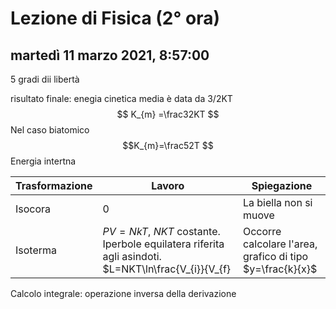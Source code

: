 # Lezione di Fisica (2° ora)

## martedì 11 marzo 2021, 8:57:00

5 gradi dii libertà

risultato finale:
enegia cinetica media è data da 3/2KT
$$
K_{m} =\frac32KT
$$
Nel caso biatomico
$$K_{m}=\frac52T
$$
Energia intertna

|Trasformazione|Lavoro|Spiegazione|
|------------------|--------|------|
|Isocora|0|La biella non si muove|
|Isoterma| $PV=NkT$, $NKT$ costante. Iperbole equilatera riferita agli asindoti. $L=NKT\ln\frac{V_{i}}{V_{f}|Occorre calcolare l'area, grafico di tipo $y=\frac{k}{x}$|


Calcolo integrale: operazione inversa della derivazione
<!--stackedit_data:
eyJoaXN0b3J5IjpbMTAxODM1MzI4NiwtNDkxNzk5Mzk0XX0=
-->